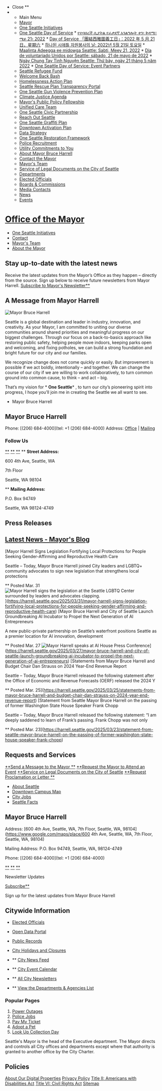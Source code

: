  

 * Close ** 
 * 
   *  Main Menu 
   *  [Mayor](https://seattle.gov/mayor) 
   *  [One Seattle Initiatives](https://seattle.gov/mayor/one-seattle-initiatives) 
     *  [One Seattle Day of Service](https://seattle.gov/mayor/one-seattle-initiatives/day-of-service) 
       *  [የተባበረች ሲያትል የፈቃደኛ አገልግሎት ቀን፡ ቅዳሜ፣ ሜይ 21፣ 2022](https://seattle.gov/mayor/day-of-service/amharic) 
       *  [Day of Service 「團結西雅圖義工日」：2022 年 5 月 21 日，星期六](https://seattle.gov/mayor/day-of-service/chinese-traditional) 
       *  [하나된 시애틀 자원봉사의 날: 2022년 5월 21일 토요일](https://seattle.gov/mayor/day-of-service/korean) 
       *  [Maalinta Adeegga ee midowga Seattle: Sabti, Meey 21, 2022](https://seattle.gov/mayor/day-of-service/somali) 
       *  [Día de voluntariado Unidos por Seattle: sábado, 21 de mayo de 2022](https://seattle.gov/mayor/day-of-service/spanish) 
       *  [Ngày Chung Tay Tình Nguyện Seattle: Thứ bảy, ngày 21 tháng 5 năm 2022](https://seattle.gov/mayor/day-of-service/vietnamese) 
       *  [One Seattle Day of Service: Event Partners](https://seattle.gov/mayor/one-seattle-initiatives/day-of-service/day-of-service---partners) 
     *  [Seattle Refugee Fund](https://seattle.gov/mayor/one-seattle-initiatives/seattle-refugee-fund) 
     *  [Welcome Back Bash](https://seattle.gov/mayor/one-seattle-initiatives/welcome-back-bash) 
     *  [Homelessness Action Plan](https://seattle.gov/mayor/one-seattle-initiatives/homelessness-action-plan) 
     *  [Seattle Rescue Plan Transparency Portal](https://seattle.gov/mayor/one-seattle-initiatives/rescue-plan-transparency-portal) 
     *  [One Seattle Gun Violence Prevention Plan](https://seattle.gov/mayor/one-seattle-initiatives/gun-violence-prevention) 
     *  [Climate Justice Agenda](https://seattle.gov/mayor/one-seattle-initiatives/climate-agenda) 
     *  [Mayor's Public Policy Fellowship](https://seattle.gov/mayor/one-seattle-initiatives/public-policy-fellowship) 
     *  [Unified Care Team](https://seattle.gov/mayor/one-seattle-initiatives/unified-care-team) 
     *  [One Seattle Civic Partnership](https://seattle.gov/mayor/one-seattle-initiatives/one-seattle-civic-partnership) 
     *  [Reach Out Seattle](https://seattle.gov/mayor/one-seattle-initiatives/youth-mental-health) 
     *  [One Seattle Graffiti Plan](https://seattle.gov/mayor/one-seattle-initiatives/one-seattle-graffiti-plan) 
     *  [Downtown Activation Plan](https://seattle.gov/mayor/one-seattle-initiatives/downtown-activation-plan) 
     *  [Data Strategy](https://seattle.gov/mayor/one-seattle-initiatives/one-seattle-data-strategy) 
     *  [One Seattle Restoration Framework](https://seattle.gov/mayor/one-seattle-initiatives/restoration-framework) 
     *  [Police Recruitment](https://seattle.gov/mayor/one-seattle-initiatives/police-recruitment) 
     *  [Utility Commitments to You](https://seattle.gov/mayor/one-seattle-initiatives/utility-commitments) 
   *  [About Mayor Bruce Harrell](https://seattle.gov/mayor/about) 
   *  [Contact the Mayor](https://seattle.gov/mayor/contact) 
   *  [Mayor's Team](https://seattle.gov/mayor/team) 
   *  [Service of Legal Documents on the City of Seattle](https://seattle.gov/mayor/service-of-legal-documents) 
   *  [Departments](https://seattle.gov/departments) 
   *  [Elected Officials](https://seattle.gov/elected-officials) 
   *  [Boards & Commissions](https://seattle.gov/boards-and-commissions) 
   *  [Media Contacts](https://seattle.gov/media-contacts) 
   *  [News](https://news.seattle.gov) 
   *  [Events](https://seattle.gov/event-calendar) 

#  [Office of the Mayor](https://seattle.gov/mayor) 

 *  [One Seattle Initiatives](https://seattle.gov/mayor/one-seattle-initiatives) 
 *  [Contact](https://seattle.gov/mayor/contact) 
 *  [Mayor's Team](https://seattle.gov/mayor/team) 
 *  [About the Mayor](https://seattle.gov/mayor/about) 

## Stay up-to-date with the latest news

 Receive the latest updates from the Mayor’s Office as they happen – directly from the source. Sign up below to receive future newsletters from Mayor Harrell.  [Subscribe to Mayor's Newsletter**](https://public.govdelivery.com/accounts/WASEATTLE/subscriber/new?topic_id=WASEATTLE_389)  

## A Message from Mayor Harrell

 ![Mayor Bruce Harrell](images/ae297f8bf7650b66f3e5267ccc06abf23234a9c4acb178cb3abad7f800c199ce.jpg) 

Seattle is a global destination and leader in industry, innovation, and creativity. As your Mayor, I am committed to uniting our diverse communities around shared priorities and meaningful progress on our biggest challenges. Through our focus on a back-to-basics approach like restoring public safety, helping people move indoors, keeping parks open and welcoming, and fixing potholes, we can build a strong foundation and bright future for our city and our families.

We recognize change does not come quickly or easily. But improvement is possible if we act boldly, intentionally – and together. We can change the course of our city if we are willing to work collaboratively, to turn common ground into common cause, to think – and act – big.

That’s my vision for * __One Seattle__* , to turn our city’s pioneering spirit into progress, I hope you’ll join me in creating the Seattle we all want to see.

 - Mayor Bruce Harrell

## Mayor Bruce Harrell

 Phone: [(206) 684-4000](tel: +1 (206) 684-4000)  Address: [Office](https://seattle.gov#tileMailing_x133611)  |  [Mailing](https://seattle.gov#tileOffice_x133611)  

### Follow Us

 [**](https://www.facebook.com/MayorofSeattle)  [**](https://www.twitter.com/mayorofseattle)  [**](https://www.instagram.com/mayorofseattle)   **  __Street Address:__ 

600 4th Ave, Seattle, WA

7th Floor

Seattle,  WA  98104

  **  __Mailing Address:__ 

P.O. Box 94749

Seattle, WA 98124-4749 

## Press Releases

<script id="govd_widget_js_waseattle_waseattle_widget_93" src="https://content.govdelivery.com/accounts/WASEATTLE/widgets/WASEATTLE_WIDGET_93.js" type="text/javascript"></script> 

##  [Latest News - Mayor's Blog](https://harrell.seattle.gov) 

  [Mayor Harrell Signs Legislation Fortifying Local Protections for People Seeking Gender-Affirming and Reproductive Health Care 

Seattle – Today, Mayor Bruce Harrell joined City leaders and LGBTQ+ community advocates to sign new legislation that strengthens local protections

  **  Posted Mar. 31  ![Mayor Harrell signs the legislation at the Seattle LGBTQ Center surrounded by leaders and advocates clapping.](images/cf038cd56ccc4899fd684f43ea6919c74c0ee2de2ff0c0ef57173f996b4fc9ca.jpg)](https://harrell.seattle.gov/2025/03/31/mayor-harrell-signs-legislation-fortifying-local-protections-for-people-seeking-gender-affirming-and-reproductive-health-care)   [Mayor Bruce Harrell and City of Seattle Launch Groundbreaking AI Incubator to Propel the Next Generation of AI Entrepreneurs  

A new public-private partnership on Seattle’s waterfront positions Seattle as a premier location for AI innovation, development

  **  Posted Mar. 27  ![Mayor Harrell speaks at AI House Press Conference](images/dea552212074740613f953335238afd671bb9f7fad76aae51bffd491739034b9.jpg)](https://harrell.seattle.gov/2025/03/27/mayor-bruce-harrell-and-city-of-seattle-launch-groundbreaking-ai-incubator-to-propel-the-next-generation-of-ai-entrepreneurs)   [Statements from Mayor Bruce Harrell and Budget Chair Dan Strauss on 2024 Year-End Revenue Report  

Seattle – Today, Mayor Bruce Harrell released the following statement after the Office of Economic and Revenue Forecasts (OERF) released the 2024 Y

  **  Posted Mar. 25](https://harrell.seattle.gov/2025/03/25/statements-from-mayor-bruce-harrell-and-budget-chair-dan-strauss-on-2024-year-end-revenue-report)   [Statement from Seattle Mayor Bruce Harrell on the passing of former Washington State House Speaker Frank Chopp 

Seattle – Today, Mayor Bruce Harrell released the following statement: “I am deeply saddened to learn of Frank’s passing. Frank Chopp was not only

  **  Posted Mar. 23](https://harrell.seattle.gov/2025/03/23/statement-from-seattle-mayor-bruce-harrell-on-the-passing-of-former-washington-state-house-speaker-frank-chopp)  

## Requests and Services

  [**Send a Message to the Mayor **](https://seattlegov.powerappsportals.us/contact-mayor)   [**Request the Mayor to Attend an Event](https://web8.seattle.gov/MORequest)   [**Service on Legal Documents on the City of Seattle](https://seattle.gov/mayor/service-of-legal-documents)   [**Request Proclamation or Letter **](https://forms.office.com/Pages/ResponsePage.aspx?id=RR7meOtrCUCPmTWdi1T0GyBsffvOIRZHo10mP-LPxldUNTFUQ1EwOERRRjM3STFZSTNRVTRIR09aSC4u)  

 *  [About Seattle](https://seattle.gov/opcd/population-and-demographics/about-seattle) 
 *  [Downtown Campus Map](https://seattle.gov/customer-service-bureau/downtown-campus-map) 
 *  [City Jobs](https://www.governmentjobs.com/careers/seattle) 
 *  [Seattle Facts](https://seattle.gov/cityarchives/seattle-facts) 

## Mayor Bruce Harrell

 Address:  [600 4th Ave, Seattle, WA, 7th Floor, Seattle, WA, 98104](https://www.google.com/maps/place/600 4th Ave, Seattle, WA, 7th Floor, Seattle, WA, 98104) 

 Mailing Address: P.O. Box 94749, Seattle, WA, 98124-4749

 Phone:  [(206) 684-4000](tel: +1 (206) 684-4000) 

  [**](https://www.facebook.com/MayorofSeattle)  [**](https://www.twitter.com/mayorofseattle)  [**](https://www.instagram.com/mayorofseattle)  

Newsletter Updates

 [Subscribe**](https://public.govdelivery.com/accounts/WASEATTLE/subscriber/topics?qsp=WASEATTLE_12) 

Sign up for the latest updates from Mayor Bruce Harrell

## Citywide Information

 *  [Elected Officials](https://seattle.gov/elected-officials) 
 *  [Open Data Portal](https://data.seattle.gov) 
 *  [Public Records](https://seattle.gov/public-records) 
 *  [City Holidays and Closures](https://seattle.gov/holidays-and-closures) 

 *  **  [City News Feed](https://news.seattle.gov) 
 *  **  [City Event Calendar](https://seattle.gov/event-calendar) 
 *  **  [All City Newsletters](https://public.govdelivery.com/accounts/WASEATTLE/subscriber/topics?qsp=CODE_RED) 
 *  **  [View the Departments & Agencies List](https://seattle.gov/departments) 

### Popular Pages

 1.  [Power Outages](https://seattle.gov/city-light/outages) 
 1.  [Police Jobs](https://seattle.gov/police/police-jobs) 
 1.  [Pay My Ticket](https://seattle.gov/courts/tickets-and-payments/pay-my-ticket) 
 1.  [Adopt a Pet](https://seattle.gov/animal-shelter/find-an-animal/adopt) 
 1.  [Look Up Collection Day](https://seattle.gov/utilities/your-services/collection-and-disposal/your-collection-day/look-up-collection-day) 

Seattle's Mayor is the head of the Executive department. The Mayor directs and controls all City offices and departments except where that authority is granted to another office by the City Charter.

## Policies

  [About Our Digital Properties](https://seattle.gov/about-our-digital-properties)   [Privacy Policy](https://seattle.gov/tech/data-privacy/privacy-statement)   [Title II: Americans with Disabilities Act](https://seattle.gov/americans-with-disabilities-act)   [Title VI: Civil Rights Act](https://seattle.gov/civilrights/laws-we-enforce/title-vi-civil-rights-act)   [Sitemap](https://www.seattle.gov/sitemap)  <script type="text/javascript" src="https://code.jquery.com/ui/1.13.1/jquery-ui.min.js"></script><script type="text/javascript" src="cms_resources/js/bootstrap-3.3.7.min.js"></script><script type="text/javascript" src="cms_resources/js/jquery.localScroll.min.js"></script><script defer type="text/javascript" src="cms_resources/js/Subsetter/fontawesome.min.js"></script><script defer type="text/javascript" src="cms_resources/js/Subsetter/solid.min.js"></script><script defer type="text/javascript" src="cms_resources/js/Subsetter/regular.min.js"></script><script defer type="text/javascript" src="cms_resources/js/Subsetter/light.min.js"></script><script defer type="text/javascript" src="cms_resources/js/Subsetter/brands.min.js"></script><script type="text/javascript" src="cms_resources/js/application_bootstrap.min_shared2016.min_script2015_082516.min.js"></script><script async defer type="text/javascript" src="https://platform.twitter.com/widgets.js"></script><script type="text/javascript" src="cms_resources/js/jquery.easy-autocomplete.min.js"></script><script type="text/javascript" src="cms_resources/js/SearchResults.min.js"></script><script type="text/javascript" src="cms_resources/js/slick.min.js"></script><script type="text/javascript" src="cms_resources/js/jquery.galleryview-1.1.min_jquery.timers-1.2.min.js"></script><script type="text/javascript" src="https://cdnjs.cloudflare.com/ajax/libs/ekko-lightbox/5.3.0/ekko-lightbox.min.js" crossorigin="anonymous" integrity="sha512-Y2IiVZeaBwXG1wSV7f13plqlmFOx8MdjuHyYFVoYzhyRr3nH/NMDjTBSswijzADdNzMyWNetbLMfOpIPl6Cv9g=="></script><script type="text/javascript" src="https://cdnjs.cloudflare.com/ajax/libs/jquery.isotope/2.2.0/isotope.pkgd.min.js"></script><script type="text/javascript" src="cms_resources/js/sea_swipe/sea_swipe.min.js?v=8"></script><script type="text/javascript" src="cms_resources/js/jquery.highlight.js"></script><script type="text/javascript" src="https://cdnjs.cloudflare.com/ajax/libs/parallax.js/1.5.0/parallax.min.js"></script><script type="text/javascript" src="cms_resources/js/jquery.scrollTo.min.js"></script><script type="text/javascript" src="cms_resources/js/translate-vue_gt.js"></script><script type="text/javascript" src="cms_resources/js/packery-mode.pkgd.min.js"></script><script type="text/javascript" src="cms_resources/js/slick.min.js"></script><script type="text/javascript" src="cms_resources/js/siteimprove_analytics.js"></script><script type="text/javascript" src="cms_resources/vue/components/js/chunk-vendors.js?v=3"></script><script type="text/javascript" src="cms_resources/vue/components/js/app.js"></script><script type="text/javascript" src="cms_resources/vue/components/js/globalHeader.js"></script><script type="text/javascript" src="cms_resources/vue/components/js/megaMenu.js?v=3"></script><script type="text/javascript" src="/prebuilt/js/departments/MO/mayorharrell.js"></script><script> dataLayer.push({'audience': 'living'}); </script>